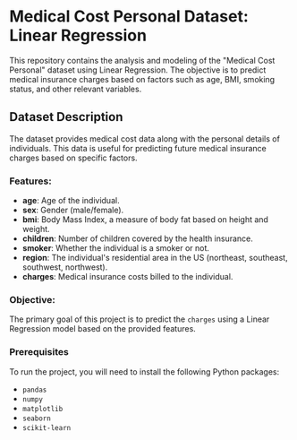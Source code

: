 # Medical Cost Personal Dataset: Linear Regression

This repository contains the analysis and modeling of the "Medical Cost Personal" dataset using Linear Regression. The objective is to predict medical insurance charges based on factors such as age, BMI, smoking status, and other relevant variables.

## Dataset Description

The dataset provides medical cost data along with the personal details of individuals. This data is useful for predicting future medical insurance charges based on specific factors.

### Features:
- **age**: Age of the individual.
- **sex**: Gender (male/female).
- **bmi**: Body Mass Index, a measure of body fat based on height and weight.
- **children**: Number of children covered by the health insurance.
- **smoker**: Whether the individual is a smoker or not.
- **region**: The individual's residential area in the US (northeast, southeast, southwest, northwest).
- **charges**: Medical insurance costs billed to the individual.

### Objective:
The primary goal of this project is to predict the `charges` using a Linear Regression model based on the provided features.



### Prerequisites

To run the project, you will need to install the following Python packages:
- `pandas`
- `numpy`
- `matplotlib`
- `seaborn`
- `scikit-learn`

